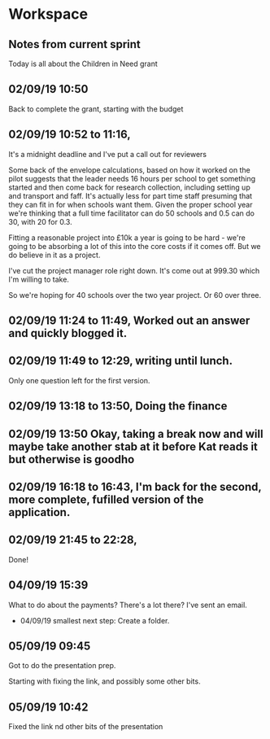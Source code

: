 # Workspace 
##  Notes from current sprint 

Today is all about the Children in Need grant 

## 02/09/19 10:50 
Back to complete the grant, starting with the budget 


## 02/09/19 10:52 to 11:16,
It's a midnight deadline and I've put a call out for reviewers 

Some back of the envelope calculations, based on how it worked on the pilot suggests that the leader needs 16 hours per school to get something started and then come back for research collection, including setting up and transport and faff.  It's actually less for part time staff presuming that they can fit in for when schools want them. Given the proper school year we're thinking that a full time facilitator can do 50 schools and 0.5 can do 30, with 20 for 0.3.  

Fitting a reasonable project into £10k a year is going to be hard - we're going to be absorbing a lot of this into the core costs if it comes off.  But we do believe in it as a project. 

I've cut the project manager role right down. It's come out at 999.30 which I'm willing to take.  

So we're hoping for 40 schools over the two year project. Or 60 over three. 


## 02/09/19 11:24 to 11:49, Worked out an answer and quickly blogged it. 


## 02/09/19 11:49 to 12:29, writing until lunch.
Only one question left for the first version. 


## 02/09/19 13:18 to 13:50, Doing the finance 

## 02/09/19 13:50 Okay, taking a break now and will maybe take another stab at it before Kat reads it but otherwise is goodho

## 02/09/19 16:18 to 16:43, I'm back for the second, more complete, fufilled version of the application. 




## 02/09/19 21:45 to 22:28, 
Done! 



## 04/09/19 15:39 
What to do about the payments? There's a lot there? I've sent an email.  

- 04/09/19 smallest next step:  Create a folder. 

## 05/09/19 09:45 
Got to do the presentation prep. 

Starting with fixing the link, and possibly some other bits. 

## 05/09/19 10:42 
Fixed the link nd other bits of the presentation 







